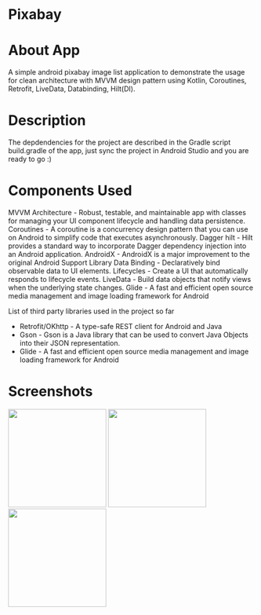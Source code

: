 # Pixabay

# About App
A simple android pixabay image list application to demonstrate the usage for clean architecture with MVVM design pattern using Kotlin, Coroutines, Retrofit, LiveData, Databinding, Hilt(DI).

# Description
The depdendencies for the project are described in the Gradle script build.gradle of the app, just sync the project in Android Studio and you are ready to go :)

# Components Used
MVVM Architecture - Robust, testable, and maintainable app with classes for managing your UI component lifecycle and handling data persistence.
Coroutines - A coroutine is a concurrency design pattern that you can use on Android to simplify code that executes asynchronously.
Dagger hilt - Hilt provides a standard way to incorporate Dagger dependency injection into an Android application.
AndroidX - AndroidX is a major improvement to the original Android Support Library
Data Binding - Declaratively bind observable data to UI elements. 
Lifecycles - Create a UI that automatically responds to lifecycle events. 
LiveData - Build data objects that notify views when the underlying state changes.
Glide - A fast and efficient open source media management and image loading framework for Android


List of third party libraries used in the project so far

* Retrofit/OKhttp - A type-safe REST client for Android and Java
* Gson - Gson is a Java library that can be used to convert Java Objects into their JSON representation.
* Glide - A fast and efficient open source media management and image loading framework for Android

# Screenshots

<img src="https://user-images.githubusercontent.com/83443518/117175956-ff2da280-adec-11eb-872e-f675c601681f.jpeg" width="200" /> <img src="https://user-images.githubusercontent.com/83443518/117176042-18ceea00-aded-11eb-9327-a03b4a16969d.jpeg" width="200" /> 
<img src="https://user-images.githubusercontent.com/83443518/117176069-1cfb0780-aded-11eb-8a24-6f213ab0b0ab.jpeg" width="200" />

